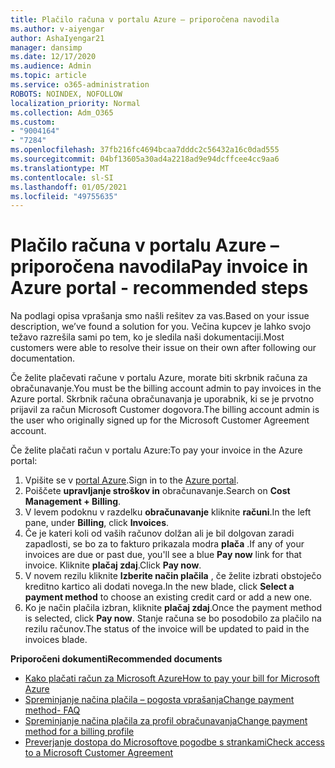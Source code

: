 ```yaml
---
title: Plačilo računa v portalu Azure – priporočena navodila
ms.author: v-aiyengar
author: AshaIyengar21
manager: dansimp
ms.date: 12/17/2020
ms.audience: Admin
ms.topic: article
ms.service: o365-administration
ROBOTS: NOINDEX, NOFOLLOW
localization_priority: Normal
ms.collection: Adm_O365
ms.custom:
- "9004164"
- "7284"
ms.openlocfilehash: 37fb216fc4694bcaa7dddc2c56432a16c0dad555
ms.sourcegitcommit: 04bf13605a30ad4a2218ad9e94dcffcee4cc9aa6
ms.translationtype: MT
ms.contentlocale: sl-SI
ms.lasthandoff: 01/05/2021
ms.locfileid: "49755635"
---
```

# <a name="pay-invoice-in-azure-portal---recommended-steps"></a><span data-ttu-id="aa735-102">Plačilo računa v portalu Azure – priporočena navodila</span><span class="sxs-lookup"><span data-stu-id="aa735-102">Pay invoice in Azure portal - recommended steps</span></span>

<span data-ttu-id="aa735-103">Na podlagi opisa vprašanja smo našli rešitev za vas.</span><span class="sxs-lookup"><span data-stu-id="aa735-103">Based on your issue description, we’ve found a solution for you.</span></span> <span data-ttu-id="aa735-104">Večina kupcev je lahko svojo težavo razrešila sami po tem, ko je sledila naši dokumentaciji.</span><span class="sxs-lookup"><span data-stu-id="aa735-104">Most customers were able to resolve their issue on their own after following our documentation.</span></span>

<span data-ttu-id="aa735-105">Če želite plačevati račune v portalu Azure, morate biti skrbnik računa za obračunavanje.</span><span class="sxs-lookup"><span data-stu-id="aa735-105">You must be the billing account admin to pay invoices in the Azure portal.</span></span> <span data-ttu-id="aa735-106">Skrbnik računa obračunavanja je uporabnik, ki se je prvotno prijavil za račun Microsoft Customer dogovora.</span><span class="sxs-lookup"><span data-stu-id="aa735-106">The billing account admin is the user who originally signed up for the Microsoft Customer Agreement account.</span></span> 

<span data-ttu-id="aa735-107">Če želite plačati račun v portalu Azure:</span><span class="sxs-lookup"><span data-stu-id="aa735-107">To pay your invoice in the Azure portal:</span></span> 

1. <span data-ttu-id="aa735-108">Vpišite se v [portal Azure](https://portal.azure.com/).</span><span class="sxs-lookup"><span data-stu-id="aa735-108">Sign in to the [Azure portal](https://portal.azure.com/).</span></span>
1. <span data-ttu-id="aa735-109">Poiščete **upravljanje stroškov in** obračunavanje.</span><span class="sxs-lookup"><span data-stu-id="aa735-109">Search on **Cost Management + Billing**.</span></span>
1. <span data-ttu-id="aa735-110">V levem podoknu v razdelku **obračunavanje** kliknite **računi**.</span><span class="sxs-lookup"><span data-stu-id="aa735-110">In the left pane, under **Billing**, click **Invoices**.</span></span>
1. <span data-ttu-id="aa735-111">Če je kateri koli od vaših računov dolžan ali je bil dolgovan zaradi zapadlosti, se bo za to fakturo prikazala modra **plača** .</span><span class="sxs-lookup"><span data-stu-id="aa735-111">If any of your invoices are due or past due, you'll see a blue **Pay now** link for that invoice.</span></span> <span data-ttu-id="aa735-112">Kliknite **plačaj zdaj**.</span><span class="sxs-lookup"><span data-stu-id="aa735-112">Click **Pay now**.</span></span>
1. <span data-ttu-id="aa735-113">V novem rezilu kliknite **Izberite način plačila** , če želite izbrati obstoječo kreditno kartico ali dodati novega.</span><span class="sxs-lookup"><span data-stu-id="aa735-113">In the new blade, click **Select a payment method** to choose an existing credit card or add a new one.</span></span>
1. <span data-ttu-id="aa735-114">Ko je način plačila izbran, kliknite **plačaj zdaj**.</span><span class="sxs-lookup"><span data-stu-id="aa735-114">Once the payment method is selected, click **Pay now**.</span></span>
<span data-ttu-id="aa735-115">Stanje računa se bo posodobilo za plačilo na rezilu računov.</span><span class="sxs-lookup"><span data-stu-id="aa735-115">The status of the invoice will be updated to paid in the invoices blade.</span></span>

<span data-ttu-id="aa735-116">**Priporočeni dokumenti**</span><span class="sxs-lookup"><span data-stu-id="aa735-116">**Recommended documents**</span></span>

- [<span data-ttu-id="aa735-117">Kako plačati račun za Microsoft Azure</span><span class="sxs-lookup"><span data-stu-id="aa735-117">How to pay your bill for Microsoft Azure</span></span>](https://docs.microsoft.com/azure/cost-management-billing/understand/pay-bill)
- [<span data-ttu-id="aa735-118">Spreminjanje načina plačila – pogosta vprašanja</span><span class="sxs-lookup"><span data-stu-id="aa735-118">Change payment method- FAQ</span></span>](https://docs.microsoft.com/azure/billing/billing-how-to-change-credit-card?WT.mc_id=Portal-Microsoft_Azure_Support#frequently-asked-questions)
- [<span data-ttu-id="aa735-119">Spreminjanje načina plačila za profil obračunavanja</span><span class="sxs-lookup"><span data-stu-id="aa735-119">Change payment method for a billing profile</span></span>](https://docs.microsoft.com/azure/cost-management-billing/manage/change-credit-card?WT.mc_id=Portal-Microsoft_Azure_Support#manage-credit-cards-for-a-microsoft-customer-agreement)
- [<span data-ttu-id="aa735-120">Preverjanje dostopa do Microsoftove pogodbe s strankami</span><span class="sxs-lookup"><span data-stu-id="aa735-120">Check access to a Microsoft Customer Agreement</span></span>](https://docs.microsoft.com/azure/cost-management-billing/manage/change-credit-card?WT.mc_id=Portal-Microsoft_Azure_Support%22%20%5Cl%20%22manage-credit-cards-for-a-microsoft-customer-agreement%22%20%5Ct%20%22_blank#check-the-type-of-your-account)